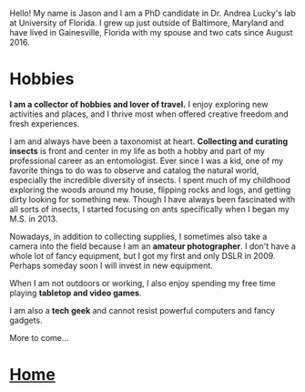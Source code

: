 Hello! My name is Jason and I am a PhD candidate in Dr. Andrea Lucky's lab at University of Florida. I grew up just outside of Baltimore, Maryland and have lived in Gainesville, Florida with my spouse and two cats since August 2016.

# Hobbies

**I am a collector of hobbies and lover of travel.** I enjoy exploring new activities and places, and I thrive most when offered creative freedom and fresh experiences.

I am and always have been a taxonomist at heart. **Collecting and curating insects** is front and center in my life as both a hobby and part of my professional career as an entomologist. Ever since I was a kid, one of my favorite things to do was to observe and catalog the natural world, especially the incredible diversity of insects. I spent much of my childhood exploring the woods around my house, flipping rocks and logs, and getting dirty looking for something new. Though I have always been fascinated with all sorts of insects, I started focusing on ants specifically when I began my M.S. in 2013.

Nowadays, in addition to collecting supplies, I sometimes also take a camera into the field because I am an **amateur photographer**. I don't have a whole lot of fancy equipment, but I got my first and only DSLR in 2009. Perhaps someday soon I will invest in new equipment.

When I am not outdoors or working, I also enjoy spending my free time playing **tabletop and video games**. 

I am also a **tech geek** and cannot resist powerful computers and fancy gadgets.

More to come...

# [Home](https://jlwilliants.github.io/)
